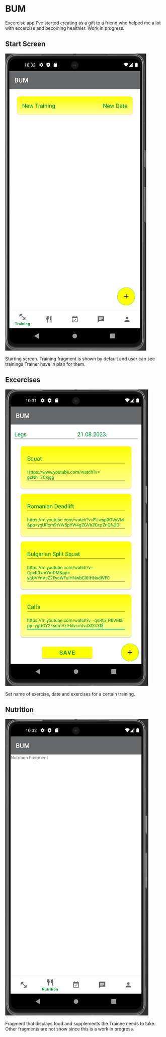 # BUM



Excercise app I've started creating as a gift to a friend who helped me a lot with excercise and becoming healthier. Work in progress.


## Start Screen

![Start Screen](https://github.com/Vlada955/BUM/blob/master/app/src/demo/startScreen.png)

Starting screen. Training fragment is shown by default and user can see trainings Trainer have in plan for them.



## Excercises


![Exercises](https://github.com/Vlada955/BUM/blob/master/app/src/demo/exercises.png)

Set name of exercise, date and exercises for a certain training.



## Nutrition

![Nutrition](https://github.com/Vlada955/BUM/blob/master/app/src/demo/nutritionFragment.png)

Fragment that displays food and supplements the Trainee needs to take. Other fragments are not show since this is a work in progress.



